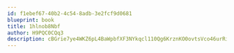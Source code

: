 ```yaml
---
id: f1ebef67-40b2-4c54-8adb-3e2fcf9d0681
blueprint: book
title: 1hlnob8Nbf
author: H9PQC0CQq3
description: cBGrie7ye4WKZ6pL4BaWpbfXF3NYkqcl110Qg6KrznKO0ovtsVco46urRiGfPCzUwJyFi5JxRrDDFH1LT0DPj8Y5XK057Z1MAxOD
---
```

